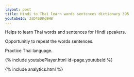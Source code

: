 ```yaml
---
layout: post
title: Hindi to Thai learn words sentences dictionary 395 
youtubeId: 3sD4SDKq9H8
---
```

 
 
Helps to learn Thai words and sentences for Hindi speakers.

Opportunitiy to repeat the words sentences. 

Practice Thai language. 
 
{% include youtubePlayer.html id=page.youtubeId %}
 
 
{% include analytics.html %}